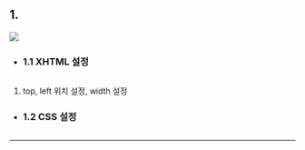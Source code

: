## 1. 

<img src="https://user-images.githubusercontent.com/95833863/183288768-ec71c30d-332e-42aa-b6af-4dbcb3952a80.jpg">

* ### 1.1 XHTML 설정
    ```html
    
    ```
1. top, left 위치 설정, width 설정

* ### 1.2 CSS 설정
    ```css
    
    ```
***
